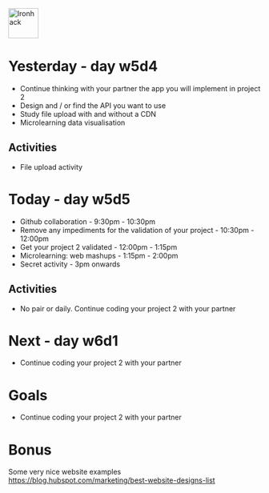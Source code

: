 <img src="https://raw.githubusercontent.com/webmad1019-1/w1d3-advanced-selectors-positioning-full-layout/master/img/ironhack.svg?sanitize=true" alt="Ironhack" width="60"/>

# Yesterday - day w5d4

- Continue thinking with your partner the app you will implement in project 2
- Design and / or find the API you want to use
- Study file upload with and without a CDN
- Microlearning data visualisation

## Activities

- File upload activity

# Today - day w5d5

- Github collaboration - 9:30pm - 10:30pm
- Remove any impediments for the validation of your project - 10:30pm - 12:00pm
- Get your project 2 validated - 12:00pm - 1:15pm
- Microlearning: web mashups - 1:15pm - 2:00pm
- Secret activity - 3pm onwards

## Activities

- No pair or daily. Continue coding your project 2 with your partner

# Next - day w6d1

- Continue coding your project 2 with your partner

# Goals

- Continue coding your project 2 with your partner

# Bonus

Some very nice website examples https://blog.hubspot.com/marketing/best-website-designs-list
